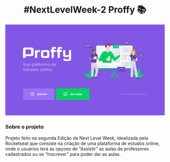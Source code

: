 <h1 align="center"> #NextLevelWeek-2 Proffy 📚 </h1>
<p align="center">
  <img src="images/tela_1.png">
</p>
<h3>Sobre o projeto</h3>
<p>Projeto feito na segunda Edição da Next Level Week, idealizada pela Rocketseat que consiste na criação de uma plataforma de estudos online, onde o usuários terá as opçoes de "Assistir" as aulas de professores cadastrados ou se "Inscrever" para poder dar as aulas.</p>
